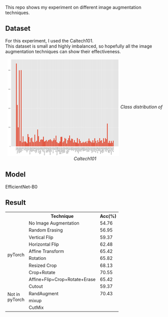 This repo shows my experiment on different image augmentation techniques.

## Dataset
For this experiment, I used the Caltech101. <br>
This dataset is small and highly imbalanced, so hopefully all the image augmentation techniques can show their effectiveness.
<p align="center">
<img src="images/dist.png" width=70% align="center">
<em>Class distribution of Caltech101</em>
</p>

## Model
EfficientNet-B0

## Result

<table>
  <tr>
    <th></th>
    <th>Technique</th>
    <th>Acc(%)</th>
  </tr>
  <tr>
    <td></td>
    <td><span style="font-weight:400;font-style:normal">No Image Augmentation</span></td>
    <td><span style="font-weight:400;font-style:normal">54.76</span></td>
  </tr>
  <tr>
    <td rowspan="8">pyTorch</td>
    <td><span style="font-weight:400;font-style:normal">Random Erasing</span></td>
    <td><span style="font-weight:400;font-style:normal">56.95</span></td>
  </tr>
  <tr>
    <td>Vertical Flip</td>
    <td>59.37</td>
  </tr>
  <tr>
    <td>Horizontal Flip</td>
    <td><span style="font-weight:400;font-style:normal">62.48</span></td>
  </tr>
  <tr>
    <td><span style="font-weight:400;font-style:normal">Affine Transform</span></td>
    <td><span style="font-weight:400;font-style:normal">65.42</span></td>
  </tr>
  <tr>
    <td>Rotation</td>
    <td>65.82</td>
  </tr>
  <tr>
    <td><span style="font-weight:400;font-style:normal">Resized Crop</span></td>
    <td><span style="font-weight:400;font-style:normal">68.13</span></td>
  </tr>
  <tr>
    <td>Crop+Rotate</td>
    <td>70.55</td>
  </tr>
  <tr>
    <td>Affine+Flip+Crop+Rotate+Erase</td>
    <td>65.42</td>
  </tr>
  <tr>
    <td rowspan="4">Not in<br>pyTorch</td>
    <td>Cutout</td>
    <td>59.37</td>
  </tr>
  <tr>
    <td>RandAugment</td>
    <td>70.43</td>
  </tr>
  <tr>
    <td>mixup</td>
    <td></td>
  </tr>
  <tr>
    <td>CutMix</td>
    <td></td>
  </tr>
</table>

